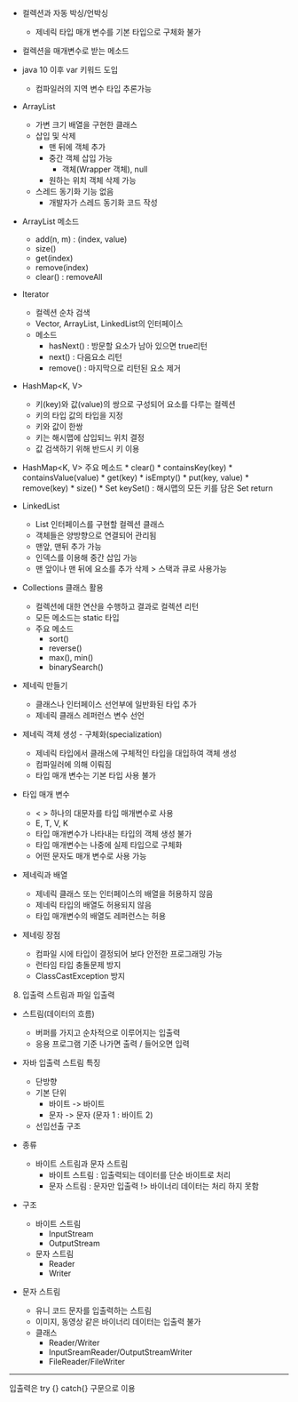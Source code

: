   - 컬렉션과 자동 박싱/언박싱
    * 제네릭 타입 매개 변수를 기본 타입으로 구체화 불가

  - 컬렉션을 매개변수로 받는 메소드

  - java 10 이후 var 키워드 도입
    * 컴파일러의 지역 변수 타입 추론가능

  - ArrayList<E>
    * 가변 크기 배열을 구현한 클래스
    * 삽입 및 삭제
      - 맨 뒤에 객체 추가
      - 중간 객체 삽입 가능
        * 객체(Wrapper 객체), null
      - 원하는 위치 객체 삭제 가능
    * 스레드 동기화 기능 없음
      - 개발자가 스레드 동기화 코드 작성
    
  - ArrayList<E> 메소드
    * add(n, m) : (index, value)
    * size()
    * get(index) 
    * remove(index)
    * clear() : removeAll 

  - Iterator 
    * 컬렉션 순차 검색
    * Vector<E>, ArrayList<E>, LinkedList<E>의 인터페이스
    * 메소드
      - hasNext() : 방문할 요소가 남아 있으면 true리턴
      - next() : 다음요소 리턴
      - remove() : 마지막으로 리턴된 요소 제거

  - HashMap<K, V>
    * 키(key)와 값(value)의 쌍으로 구성되어 요소를 다루는 컬렉션
    * 키의 타입 값의 타입을 지정
    * 키와 값이 한쌍
    * 키는 해시맵에 삽입되느 위치 결정
    * 값 검색하기 위해 반드시 키 이용

   - HashMap<K, V> 주요 메소드
    * clear() 
    * containsKey(key)
    * containsValue(value)
    * get(key)
    * isEmpty()
    * put(key, value)
    * remove(key)
    * size()
    * Set<K> keySet() : 해시맵의 모든 키를 담은 Set<K> return

  - LinkedList<E> 
    * List 인터페이스를 구현할 컬렉션 클래스
    * 객체들은 양방향으로 연결되어 관리됨
    * 맨앞, 맨뒤 추가 가능
    * 인덱스를 이용해 중간 삽입 가능
    * 맨 앞이나 맨 뒤에 요소를 추가 삭제 > 스택과 큐로 사용가능

  - Collections 클래스 활용
    * 컬렉션에 대한 연산을 수행하고 결과로 컬렉션 리턴
    * 모든 메소드는 static 타입
    * 주요 메소드
      - sort()
      - reverse()
      - max(), min()
      - binarySearch()

  - 제네릭 만들기
    * 클래스나 인터페이스 선언부에 일반화된 타입 추가 
    * 제네릭 클래스 레퍼런스 변수 선언

  - 제네릭 객체 생성 - 구체화(specialization)
    * 제네릭 타입에서 클래스에 구체적인 타입을 대입하여 객체 생성
    * 컴파일러에 의해 이뤄짐
    * 타입 매개 변수는 기본 타입 사용 불가

  - 타입 매개 변수
    *  < > 하나의 대문자를 타입 매개변수로 사용
    * E, T, V, K
    * 타입 매개변수가 나타내는 타입의 객체 생성 불가
    * 타입 매개변수는 나중에 실제 타입으로 구체화
    * 어떤 문자도 매개 변수로 사용 가능

  - 제네릭과 배열
    * 제네릭 클래스 또는 인터페이스의 배열을 허용하지 않음
    * 제네릭 타입의 배열도 허용되지 않음
    * 타입 매개변수의 배열도 레퍼런스는 허용

  - 제네링 장점
    * 컴파일 시에 타입이 결정되어 보다 안전한 프로그래밍 가능
    * 런타임 타입 충돌문제 방지
    * ClassCastException 방지


8. 입출력 스트림과 파일 입출력
  - 스트림(데이터의 흐름) 
    * 버퍼를 가지고 순차적으로 이루어지는 입출력
    * 응용 프로그램 기준 나가면 출력 / 들어오면 입력

  - 자바 입출력 스트림 특징
    * 단방향
    * 기본 단위
      + 바이트 -> 바이트
      + 문자 -> 문자 (문자 1 : 바이트 2)
    * 선입선출 구조
  
  - 종류
    * 바이트 스트림과 문자 스트림
      + 바이트 스트림 : 입출력되는 데이터를 단순 바이트로 처리
      + 문자 스트림 : 문자만 입출력 !> 바이너리 데이터는 처리 하지 못함
  
  - 구조
    * 바이트 스트림
      + InputStream
      + OutputStream
    * 문자 스트림
      + Reader
      + Writer
  
  - 문자 스트림
    * 유니 코드 문자를 입출력하는 스트림
    * 이미지, 동영상 같은 바이너리 데이터는 입출력 불가
    * 클래스
      + Reader/Writer
      + InputSreamReader/OutputStreamWriter
      + FileReader/FileWriter

  
--------------------------------

입출력은 try {} catch{} 구문으로 이용